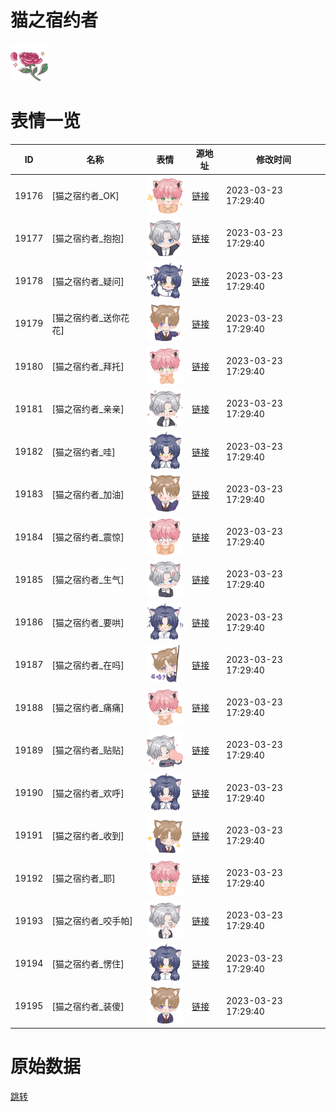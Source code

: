 # 猫之宿约者

<img src="./cover.png" height="60" alt="cover" />

# 表情一览

|ID|名称|表情|源地址|修改时间|
|----|----|----|----|----|
|19176|[猫之宿约者_OK]|<img src="./pic/019176_%5B猫之宿约者_OK%5D.png" height="60" alt="OK"/>|[链接](https://i0.hdslb.com/bfs/garb/1a711d54a7ea8d30504d0e855b658ff2a206cd72.png)|2023-03-23 17:29:40|
|19177|[猫之宿约者_抱抱]|<img src="./pic/019177_%5B猫之宿约者_抱抱%5D.png" height="60" alt="抱抱"/>|[链接](https://i0.hdslb.com/bfs/garb/2987119d45549834254f0ee236fd34f6272e9064.png)|2023-03-23 17:29:40|
|19178|[猫之宿约者_疑问]|<img src="./pic/019178_%5B猫之宿约者_疑问%5D.png" height="60" alt="疑问"/>|[链接](https://i0.hdslb.com/bfs/garb/b6699eea152b29f7f16a83e4fa1a500504513fbf.png)|2023-03-23 17:29:40|
|19179|[猫之宿约者_送你花花]|<img src="./pic/019179_%5B猫之宿约者_送你花花%5D.png" height="60" alt="送你花花"/>|[链接](https://i0.hdslb.com/bfs/garb/3fa523d5b306455bf50b43661fb2b8abfa05e97c.png)|2023-03-23 17:29:40|
|19180|[猫之宿约者_拜托]|<img src="./pic/019180_%5B猫之宿约者_拜托%5D.png" height="60" alt="拜托"/>|[链接](https://i0.hdslb.com/bfs/garb/730998fc53eeea705d82e29f4817b7cc4cf52850.png)|2023-03-23 17:29:40|
|19181|[猫之宿约者_亲亲]|<img src="./pic/019181_%5B猫之宿约者_亲亲%5D.png" height="60" alt="亲亲"/>|[链接](https://i0.hdslb.com/bfs/garb/f83a14d62ee39474446b34215f5470ce3315b8c8.png)|2023-03-23 17:29:40|
|19182|[猫之宿约者_哇]|<img src="./pic/019182_%5B猫之宿约者_哇%5D.png" height="60" alt="哇"/>|[链接](https://i0.hdslb.com/bfs/garb/d62ac1fa77a03d52981d13a89339761cc97f8a42.png)|2023-03-23 17:29:40|
|19183|[猫之宿约者_加油]|<img src="./pic/019183_%5B猫之宿约者_加油%5D.png" height="60" alt="加油"/>|[链接](https://i0.hdslb.com/bfs/garb/edb7aaa22544aa96da3740436424244d4a1fc04e.png)|2023-03-23 17:29:40|
|19184|[猫之宿约者_震惊]|<img src="./pic/019184_%5B猫之宿约者_震惊%5D.png" height="60" alt="震惊"/>|[链接](https://i0.hdslb.com/bfs/garb/ae175d108d06c0862ab1e53da070718797c54d70.png)|2023-03-23 17:29:40|
|19185|[猫之宿约者_生气]|<img src="./pic/019185_%5B猫之宿约者_生气%5D.png" height="60" alt="生气"/>|[链接](https://i0.hdslb.com/bfs/garb/c605bcf8953e8e7e5a03cb44ee5a66a1a0e17bde.png)|2023-03-23 17:29:40|
|19186|[猫之宿约者_要哄]|<img src="./pic/019186_%5B猫之宿约者_要哄%5D.png" height="60" alt="要哄"/>|[链接](https://i0.hdslb.com/bfs/garb/df84e98db403e5a6bac8dd0dcea19ed767f1eba8.png)|2023-03-23 17:29:40|
|19187|[猫之宿约者_在吗]|<img src="./pic/019187_%5B猫之宿约者_在吗%5D.png" height="60" alt="在吗"/>|[链接](https://i0.hdslb.com/bfs/garb/d04ffa9434ceecd0dcabafa0dd8806f8be6ae785.png)|2023-03-23 17:29:40|
|19188|[猫之宿约者_痛痛]|<img src="./pic/019188_%5B猫之宿约者_痛痛%5D.png" height="60" alt="痛痛"/>|[链接](https://i0.hdslb.com/bfs/garb/dd4927dabb9985045e85f69008f52d29f57835f7.png)|2023-03-23 17:29:40|
|19189|[猫之宿约者_贴贴]|<img src="./pic/019189_%5B猫之宿约者_贴贴%5D.png" height="60" alt="贴贴"/>|[链接](https://i0.hdslb.com/bfs/garb/14e22ae31c27945de7a98f94b3d182498c54ad8a.png)|2023-03-23 17:29:40|
|19190|[猫之宿约者_欢呼]|<img src="./pic/019190_%5B猫之宿约者_欢呼%5D.png" height="60" alt="欢呼"/>|[链接](https://i0.hdslb.com/bfs/garb/41e6143e9894999680b93bba304297a81484ba6c.png)|2023-03-23 17:29:40|
|19191|[猫之宿约者_收到]|<img src="./pic/019191_%5B猫之宿约者_收到%5D.png" height="60" alt="收到"/>|[链接](https://i0.hdslb.com/bfs/garb/7a15829faa75efe2a2fc40712b106f671af98f71.png)|2023-03-23 17:29:40|
|19192|[猫之宿约者_耶]|<img src="./pic/019192_%5B猫之宿约者_耶%5D.png" height="60" alt="耶"/>|[链接](https://i0.hdslb.com/bfs/garb/7285bca2b5e7ec1f770b96f3846e24df95d67487.png)|2023-03-23 17:29:40|
|19193|[猫之宿约者_咬手帕]|<img src="./pic/019193_%5B猫之宿约者_咬手帕%5D.png" height="60" alt="咬手帕"/>|[链接](https://i0.hdslb.com/bfs/garb/d62fc31cb39549051e4a111e61f62e666da09ad5.png)|2023-03-23 17:29:40|
|19194|[猫之宿约者_愣住]|<img src="./pic/019194_%5B猫之宿约者_愣住%5D.png" height="60" alt="愣住"/>|[链接](https://i0.hdslb.com/bfs/garb/3b09ac3e0e1ab82ad2700447737d5ce4081915d0.png)|2023-03-23 17:29:40|
|19195|[猫之宿约者_装傻]|<img src="./pic/019195_%5B猫之宿约者_装傻%5D.png" height="60" alt="装傻"/>|[链接](https://i0.hdslb.com/bfs/garb/0f3e17c1c69776f54ad004cd8d51c542eaa5d11e.png)|2023-03-23 17:29:40|

# 原始数据

[跳转](./raw.json)

